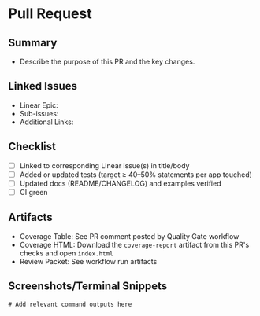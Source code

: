 # Pull Request

## Summary
- Describe the purpose of this PR and the key changes.

## Linked Issues
- Linear Epic: <!-- e.g., DEV-39 / DEV-43 / DEV-48 / DEV-53 / DEV-55 -->
- Sub-issues: <!-- e.g., DEV-40, DEV-41, DEV-44, DEV-45, DEV-46, DEV-47, DEV-49, DEV-50, DEV-51, DEV-52, DEV-54, DEV-56, DEV-57 -->
- Additional Links: <!-- optional cross-links, e.g., DEV-10, DEV-13... -->

## Checklist
- [ ] Linked to corresponding Linear issue(s) in title/body
- [ ] Added or updated tests (target ≥ 40–50% statements per app touched)
- [ ] Updated docs (README/CHANGELOG) and examples verified
- [ ] CI green

## Artifacts
- Coverage Table: See PR comment posted by Quality Gate workflow
- Coverage HTML: Download the `coverage-report` artifact from this PR's checks and open `index.html`
- Review Packet: See workflow run artifacts

## Screenshots/Terminal Snippets
```text
# Add relevant command outputs here
```


